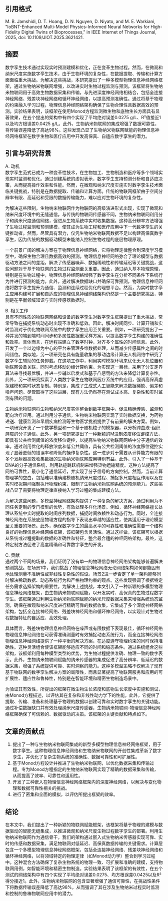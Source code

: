 ## 引用格式
M. B. Jamshidi, D. T. Hoang, D. N. Nguyen, D. Niyato, and M. E. Warkiani, "IoBNT-Enhanced Multi-Model Physics-Informed Neural Networks for High-Fidelity Digital Twins of Bioprocesses," in IEEE Internet of Things Journal, 2025, doi: 10.1109/JIOT.2025.3621421.

## 摘要
数字孪生技术通过实现实时预测建模和优化，正在变革生物过程。然而，在微观和纳米尺度实施数字孪生技术，由于生物环境的复杂性，在数据提取、传输和计算方面面临重大挑战。为解决这些挑战，本研究提出了一种多模型物理信息神经网络框架，通过生物纳米物联网增强，以改进实时生物过程监测与预测。该框架将生物纳米物联网用于高效生物数据采集和传输，与先进深度神经网络相结合，包括全连接神经网络、残差块神经网络和循环神经网络，以提高预测准确性。通过将基于物理的约束融入学习过程，物理信息神经网络架构确保了生物合理性且数据高效的预测。实验结果表明，该框架在使用Monod方程监测微生物和底物生长方面具有显著效果，在五个提出的架构中有四个实现了平均绝对误差0.0275 g/L、R²值接近1以及均方根误差0.0425 g/L。此外，生物纳米物联网的集成增强了数据可靠性，将传输误差降低了高达98%。这些发现凸显了生物纳米物联网赋能的物理信息神经网络框架在数字生物和医疗应用中开发高保真、自适应数字孪生的潜力。

## 引言与研究背景
A. 动机  
数字孪生范式已成为一种变革性技术，在生物加工、生物制造和医疗等多个领域实现实时监测和优化。通过创建系统的虚拟表示，数字孪生支持预测分析和自适应决策，从而提高操作效率和性能。然而，在微观和纳米尺度实施实时数字孪生技术面临关键挑战，特别是在数据提取、传输和计算方面。传统的物联网框架由于空间分辨率有限、高延迟和受限的数据传输能力，难以应对生物环境的复杂性。

为解决这些限制，生物纳米物联网作为物联网的高级演进形式出现，实现了微观和纳米尺度环境中的无缝通信。与传统的物联网传感器不同，生物纳米物联网利用分子和纳米尺度通信网络，促进从生物系统中实时收集数据。这种高分辨率方法增强了生物过程监测和预测建模，使其成为生物工程和医疗应用中下一代数字孪生的关键推动者。然而，尽管具有潜力，仅凭生物纳米物联网数据不足以构建高保真数字孪生，因为传统的数据驱动模型未能纳入控制生物过程的底层物理原理。

一个前景广阔的解决方案在于物理信息神经网络，它将物理定律整合到深度学习模型中，确保生物合理且数据高效的预测。物理信息神经网络弥合了理论模型与数据驱动方法之间的差距，解决了传感器噪声、数据稀疏性和传输延迟等关键挑战，这些问题对于基于物联网的生物过程监测至关重要。因此，通过纳入基本物理原理，特别是在生物过程中，物理信息神经网络增强了数字孪生在分析不同条件下系统行为并进行预测的能力。此外，通过解决数据缺口并确保可靠预测，物理信息神经网络将数字孪生提升为通信、监测和连续过程优化的理想平台。然而，为实时数字孪生应用构建可扩展和自适应的物理信息神经网络架构仍然是一个主要研究挑战，特别是在平衡领域知识与实时传感器数据时。

B. 相关工作  
具有不同性质的物联网网络和设备的数字孪生对数字孪生框架提出了重大挑战，常常导致在捕捉系统动态时出现不准确和低效。因此，解决时间同步、计算开销和实时监测对于优化物联网系统中的数字孪生应用至关重要。例如，一项研究提出了一种并发的端到端时间同步和多属性数据重采样方案，以提高数字孪生构建的准确性和效率。具体而言，在远程端建立了数字时钟，对齐多个属性的时间信息。此外，开发了一个以边缘为中心的平台来管理多维数据处理，从而减少传感属性之间的时间错位。类似地，另一项研究在具有能量收集的移动边缘计算无人机网络中研究了数字孪生辅助的任务卸载。在这项工作中，利用实时模拟环境来优化无人机位置和物联网设备关联，同时考虑移动边缘计算约束。为实现这一目标，采用了分支定界算法来寻找最优解，并进一步辅以启发式和基于凸惩罚的方法来降低计算复杂性。此外，另一项研究探索了人类数字孪生在物联网医疗系统中的应用，强调高保真虚拟建模和实时状态复制。特别是，集成了生成式人工智能来解决数据稀缺、偏差和噪声问题。尽管取得了这些进展，现有方法仍然存在测试成本高、复杂性和实时监测有限的问题。

生物纳米物联网将生物和纳米尺度实体整合到数字框架中，促进精确传感、监测和靶向治疗应用。通过利用分子通信，生物纳米物联网实现了实时数据交换，为药物递送、健康监测和早期疾病检测等生物医学挑战提供了有前景的解决方案。例如，一项研究开发了一个数学模型和一个基于随机粒子的模拟器，以分析跨血液-组织屏障的分子通信。此外，另一项研究提出了一种新颖的M进制浓度移位键控方法，即具有公共检测阈值的浓度移位键控，以提高生物纳米物联网网络中分子通信的效率。通过利用优化的释放浓度和低公共阈值，具有公共检测阈值的浓度移位键控实现了显著更低的错误率和降低的操作复杂性。这一进步对于需要从计算能力有限的多个发射器高效收集数据的生物纳米物联网应用特别有益。此外，引入了一种基于DNA的分子通信系统，利用轨迹跳跃机制来增强货物运输精度。这种方法提高了网络可靠性，最小化了通信延迟，并实现了分子信号的方向控制。然而，当前计算物理学的空白，包括难以准确建模随机纳米尺度过程、捕捉多尺度相互作用以及在实时模拟期间强制执行物理约束，限制了生物纳米物联网系统的预测能力。这些挑战凸显了需要将物理定律直接纳入学习过程的集成建模方法。

为解决这些问题，多模型神经网络架构提供了一种复杂的解决方案，通过利用为不同任务定制的专门模型的优势，有效处理多样化场景。例如，循环神经网络擅长处理从系统中实时提取的时间序列数据，捕捉时间依赖性和动态行为。同时，全连接神经网络在系统底层物理方程的指导下表现出卓越的适应性，使其适用于理论模型至关重要的场景。此外，确保数字孪生的最高水平的可靠性和准确性需要一个结构良好的物理信息神经网络框架，该框架包含灵活性。通过这样做，该框架可以根据从系统或过程提取的数据的准确性和特征，整合最合适的神经网络架构。最终，这种定制方法促进了高度精确和可靠数字孪生的开发。

C. 贡献  
通过两个不同的场景，我们证明了没有单一的物理信息神经网络架构能够普遍解决预测挑战。在场景1中，我们挑战了物理信息神经网络无论网络架构如何都能固有地处理测量不准确性或非线性复杂性的假设。场景2进一步否定了单一架构能够同时解决稀疏数据、动态系统行为和严格物理约束的观点。这些发现强调了根据特定任务需求选择架构的重要性。为解决上述挑战，本文引入了一种新颖的多模型物理信息神经网络框架，由生物纳米物联网赋能，以开发实时、高保真的生物过程数字孪生。该框架通过利用生物纳米物联网赋能的纳米尺度数据采集来增强系统动态监测，确保在微观和纳米尺度进行精确可靠的数据收集。它集成了多个深度神经网络架构，包括全连接神经网络、残差块神经网络和循环神经网络，以实现针对生物过程数据特征的自适应、高效处理。

具体而言，残差块物理信息神经网络在噪声或有限数据下表现最佳，循环神经网络物理信息神经网络在可获得准确测量时有效捕捉动态系统行为，而全连接神经网络物理信息神经网络提供了一种平衡的解决方案，在适度遵守物理约束的同时保持准确性。这种灵活组合使该框架能够适应不同的时间和稳态条件。通过系统组合这些架构，该框架利用每种模型类型的优势，为生物过程提供准确、物理一致的数字表示。此外，生物纳米物联网赋能的纳米传感器的集成促进了高分辨率、低延迟的数据采集，增强了系统提供可靠、实时洞察的能力。这种多模型策略不仅解决了现有基于物联网的数字孪生解决方案的局限性，而且显著提高了物联网服务和应用的可扩展性、适应性和鲁棒性，特别是在智能环境和精密生物制造场景中。

为验证其有效性，所提出的框架在微生物生长浓度和底物生长浓度中实施和测试，由Monod方程描述，以评估其在复杂和非线性动力学下的性能。此外，它提供了提取、传输、准备和处理基于物理的数据以创建可靠和实时数字孪生的关键功能。通过补偿数据缺口并有效处理纳米尺度传感器，生物纳米物联网-物理信息神经网络框架确保了可信赖的、数据驱动的决策。该框架的关键贡献和特点如下。

## 文章的贡献点
1. 提出了一种与生物纳米物联网集成的新型多模型物理信息神经网络框架，用于数字孪生。这种物理信息神经网络和生物纳米物联网的开创性集成革新了数字孪生，并优化了复杂生物系统的准确性、数据可靠性和可扩展性。
2. 基于Monod方程设计并推进了生物纳米物联网，以优化数据采集和传输过程。专为Monod方程指定的生物纳米物联网实现了精确的数据采集和传输，从而提高了效率、可靠性和适用性。
3. 开发了三种嵌入在物理信息神经网络框架内的深度神经网络，以解决与变化物理和数据可靠性相关的挑战。
4. 进行了密集和全面的模拟，以评估所提出框架的效率。

## 结论
在本文中，我们提出了一种新颖的物联网赋能框架，该框架将基于物理的建模与数据驱动的智能无缝集成，以推进微观和纳米尺度生物过程数字孪生的部署。利用生物纳米物联网作为通信骨干，我们的架构通过嵌入式生物纳米传感器实现可靠、实时的传感和数据采集，满足物联网对低延迟、高保真数据传输的关键需求。计算层包含一个多模型物理信息神经网络框架，包括全连接神经网络、残差块神经网络和循环神经网络，以将领域特定的物理定律（如Monod动力学）整合到学习过程中。这种混合方法确保了复杂生物系统的物理一致、可扩展和准确的建模，支持物联网用例，如智能环境和精密生物制造。实验结果表明了该框架的有效性，在五个测试的网络架构中有四个实现了平均绝对误差0.0275、均方根误差0.0425以及R²得分接近1。此外，生物纳米物联网的包含显著增强了通信可靠性，在挑战性条件下将数据传输误差降低了高达98%，从而强调了其在涉及生物纳米过程实时监测和控制的鲁棒物联网应用中的潜力。